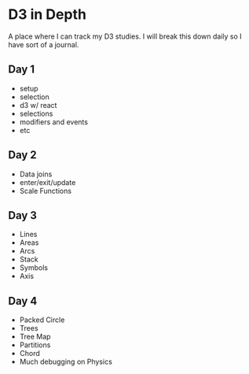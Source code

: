 # D3 in Depth

A place where I can track my D3 studies.
I will break this down daily so I have sort of a journal.

## Day 1
- setup
- selection
- d3 w/ react
- selections
- modifiers and events
- etc

## Day 2
- Data joins
- enter/exit/update
- Scale Functions

## Day 3
- Lines
- Areas
- Arcs
- Stack
- Symbols
- Axis

## Day 4
- Packed Circle
- Trees
- Tree Map
- Partitions
- Chord
- Much debugging on Physics